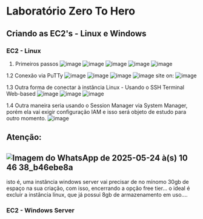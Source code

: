 # Laboratório Zero To Hero

## Criando as EC2's - Linux e Windows

### EC2 - Linux 
1. Primeiros passos
   ![image](https://github.com/user-attachments/assets/419de779-7011-44fa-8369-59af38b48eb1)
   ![image](https://github.com/user-attachments/assets/c212cd01-78e4-4536-b6d8-c58159970d6f)
   ![image](https://github.com/user-attachments/assets/a5d55775-fc56-4f97-8243-f3f6de18341c)
   ![image](https://github.com/user-attachments/assets/8d6a586a-1627-425b-8ce0-ba6a3e44536e)
   ![image](https://github.com/user-attachments/assets/fb49fd97-0db7-4917-8070-4001729b23b7)

1.2 Conexão via PuTTy
  ![image](https://github.com/user-attachments/assets/32abd2eb-f89d-45f9-936e-69cda19de0eb)
  ![image](https://github.com/user-attachments/assets/fd289fac-b1c3-4c4c-9333-26204e32b8da)
  ![image](https://github.com/user-attachments/assets/f4221c79-c8ec-4146-9b90-57d4b80acbd0)
  ![image](https://github.com/user-attachments/assets/e584ede0-74e0-4c87-a6ec-d3b8cc44f7b2)
  site on:
  ![image](https://github.com/user-attachments/assets/e45742b6-39ee-41f8-8caf-edd838ca04d7)


1.3 Outra forma de conectar à instância Linux - Usando o SSH Terminal Web-based
  ![image](https://github.com/user-attachments/assets/d823d366-39f4-4b78-ab9c-173f88432730)
  ![image](https://github.com/user-attachments/assets/bb0cbebe-b1ec-462a-885b-f858140ac65e)
  ![image](https://github.com/user-attachments/assets/606d9812-9703-4b12-8bc8-61c6e3192031)

1.4 Outra maneira seria usando o Session Manager via System Manager, porém ela vai exigir configuração IAM e isso será objeto de estudo para outro momento.
  ![image](https://github.com/user-attachments/assets/caa4d354-fb1b-49ad-b406-c57a9da6b669)


## Atenção:
![Imagem do WhatsApp de 2025-05-24 à(s) 10 46 38_b46ebe8a](https://github.com/user-attachments/assets/e5db91c6-91db-4eb3-81af-523c7a2c660f)
---
isto é, uma instância windows server vai precisar de no mínomo 30gb de espaço na sua criação, com isso, encerrando a opção free tier...
o ideal é excluir a instância linux, que já possui 8gb de armazenamento em uso....

### EC2 - Windows Server

